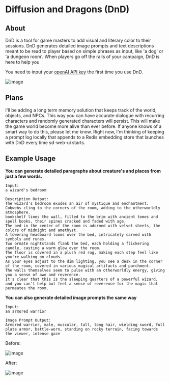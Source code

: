 # Diffusion and Dragons (DnD)
## About
DnD is a tool for game masters to add visual and literary color to their sessions. DnD generates detailed image prompts and text descriptions meant to be read to player based on simple phrases as input, like 'a dog' or 'a dungeon room'. When players go off the rails of your campaign, DnD is here to help you

You need to input your [openAI API key](https://platform.openai.com/account/api-keys) the first time you use DnD.

![image](https://user-images.githubusercontent.com/123516285/228127446-a500fe96-325d-4143-ac12-c4bdd61adc24.png)

## Plans
I'll be adding a long term memory solution that keeps track of the world, objects, and NPCs. This way you can have accurate dialogue with recurring characters and randomly generated characters will persist. This will make the game world become more alive than ever before. If anyone knows of a smart way to do this, please let me know. Right now, I'm thinking of keeping a prompt log locally that appends to a Redis embedding store that launches with DnD every time sd-web-ui starts.

## Example Usage
**You can generate detailed paragraphs about creature's and places from just a few words.**
```
Input:
a wizard's bedroom

Description Output:
The wizard's bedroom exudes an air of mystique and enchantment. 
Cobwebs cling to the corners of the room, adding to the otherworldly atmosphere. 
bookshelf lines the wall, filled to the brim with ancient tomes and spell books, their spines cracked and faded with age. 
The bed in the center of the room is adorned with velvet sheets, the colors of midnight and amethyst. 
A towering headboard looms over the bed, intricately carved with symbols and runes. 
Two ornate nightstands flank the bed, each holding a flickering candle, casting a warm glow over the room. 
The floor is covered in a plush red rug, making each step feel like you're walking on clouds. 
As your eyes adjust to the dim lighting, you see a desk in the corner of the room, covered in various magical artifacts and parchment. 
The walls themselves seem to pulse with an otherworldly energy, giving you a sense of awe and reverence. 
It's clear that this is the sleeping quarters of a powerful wizard, and you can't help but feel a sense of reverence for the magic that permeates the room.
```
**You can also generate detailed image prompts the same way**
```
Input:
an armored warrior

Image Prompt Output:
Armored warrior, male, muscular, tall, long hair, wielding sword, full plate armor, battle-worn, standing on rocky terrain, facing towards the viewer, intense gaze
```
Before:

![image](https://user-images.githubusercontent.com/123516285/226486704-1c7e8ac7-b0a5-42c4-96af-ce64dd661717.png)


After:

![image](https://user-images.githubusercontent.com/123516285/226486552-ed34542f-330b-43ae-af64-2d92e34e6d38.png)
